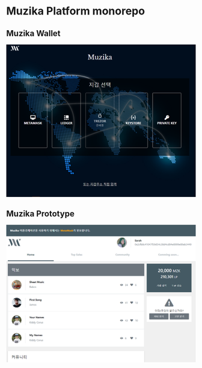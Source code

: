 # Muzika Platform monorepo

## Muzika Wallet

![Wallet App](img/wallet-app.png)

## Muzika Prototype

![Prototype App](img/prototype-app.png)

